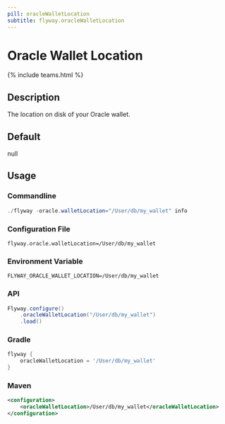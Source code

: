 ```yaml
---
pill: oracleWalletLocation
subtitle: flyway.oracleWalletLocation
---
```


# Oracle Wallet Location
{% include teams.html %}

## Description
The location on disk of your Oracle wallet.

## Default
null

## Usage

### Commandline
```powershell
./flyway -oracle.walletLocation="/User/db/my_wallet" info
```

### Configuration File
```properties
flyway.oracle.walletLocation=/User/db/my_wallet
```

### Environment Variable
```properties
FLYWAY_ORACLE_WALLET_LOCATION=/User/db/my_wallet
```

### API
```java
Flyway.configure()
    .oracleWalletLocation("/User/db/my_wallet")
    .load()
```

### Gradle
```groovy
flyway {
    oracleWalletLocation = '/User/db/my_wallet'
}
```

### Maven
```xml
<configuration>
    <oracleWalletLocation>/User/db/my_wallet</oracleWalletLocation>
</configuration>
```
